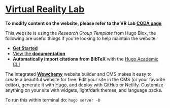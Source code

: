 # [Virtual Reality Lab](https://github.com/maxdiluca/virtualrealitylab)


**To modify content on the website, please refer to the VR Lab [CODA page](https://coda.io/d/_dfkFKZfkBvc/Websites_suUeI84V)**

This website is using the _Research Group Template_ from Hugo Blox, the following are useful things if you're looking to help maintain the website:

- [**Get Started**](https://hugoblox.com/hugo-themes/)
- [View the **documentation**](https://docs.hugoblox.com/)
- **Automatically import citations from BibTeX** with the [Hugo Academic CLI](https://github.com/GetRD/academic-file-converter)

The integrated [**Wowchemy**](https://hugoblox.com) website builder and CMS makes it easy to create a beautiful website for free. Edit your site in the CMS (or your favorite editor), generate it with [Hugo](https://github.com/gohugoio/hugo), and deploy with GitHub or Netlify. Customize anything on your site with widgets, light/dark themes, and language packs.

To run this within terminal do: `hugo server -D`


